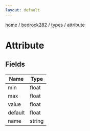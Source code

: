 ```yaml
---
layout: default
---
```


[home](/)  /  [bedrock282](/protocol/bedrock282)  /  [types](/protocol/bedrock282/types)  /  attribute

# Attribute

## Fields

Name | Type
---|---
min | float
max | float
value | float
default | float
name | string
